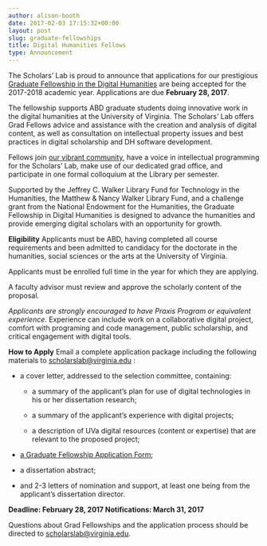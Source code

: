 ```yaml
---
author: alison-booth
date: 2017-02-03 17:15:32+00:00
layout: post
slug: graduate-fellowships
title: Digital Humanities Fellows
type: Announcement
---
```


The Scholars’ Lab is proud to announce that applications for our prestigious [Graduate Fellowship in the Digital Humanities](http://scholarslab.org/graduate-fellowships/) are being accepted for the 2017-2018 academic year. Applications are due **February 28, 2017**.

The fellowship supports ABD graduate students doing innovative work in the digital humanities at the University of Virginia. The Scholars’ Lab offers Grad Fellows advice and assistance with the creation and analysis of digital content, as well as consultation on intellectual property issues and best practices in digital scholarship and DH software development.

Fellows join [our vibrant community](http://scholarslab.org/people/), have a voice in intellectual programming for the Scholars’ Lab, make use of our dedicated grad office, and participate in one formal colloquium at the Library per semester.

Supported by the Jeffrey C. Walker Library Fund for Technology in the Humanities, the Matthew & Nancy Walker Library Fund, and a challenge grant from the National Endowment for the Humanities, the Graduate Fellowship in Digital Humanities is designed to advance the humanities and provide emerging digital scholars with an opportunity for growth.

**Eligibility**
Applicants must be ABD, having completed all course requirements and been admitted to candidacy for the doctorate in the humanities, social sciences or the arts at the University of Virginia.

Applicants must be enrolled full time in the year for which they are applying.

A faculty advisor must review and approve the scholarly content of the proposal.

_Applicants are strongly encouraged to have Praxis Program or equivalent experience_. Experience can include work on a collaborative digital project, comfort with programing and code management, public scholarship, and critical engagement with digital tools.

**How to Apply**
Email a complete application package including the following materials to [scholarslab@virginia.edu](mailto:scholarslab@virginia.edu) :



 	
  * a cover letter, addressed to the selection committee, containing:

 	
    * a summary of the applicant’s plan for use of digital technologies in his or her dissertation research;

 	
    * a summary of the applicant’s experience with digital projects;

 	
    * a description of UVa digital resources (content or expertise) that are relevant to the proposed project;




 	
  * [a Graduate Fellowship Application Form](http://static.scholarslab.org/wp-content/uploads/2016/02/dhfellowsappform.pdf);

 	
  * a dissertation abstract;

 	
  * and 2-3 letters of nomination and support, at least one being from the applicant’s dissertation director.


**Deadline: February 28, 2017
Notifications: March 31, 2017**

Questions about Grad Fellowships and the application process should be directed to [scholarslab@virginia.edu](mailto:scholarslab@virginia.edu).


